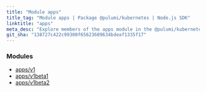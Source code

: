 ```yaml
---
title: "Module apps"
title_tag: "Module apps | Package @pulumi/kubernetes | Node.js SDK"
linktitle: "apps"
meta_desc: "Explore members of the apps module in the @pulumi/kubernetes package."
git_sha: "138727c422c99300f65623609634bdeaf1335f17"
---
```


<!-- WARNING: this page was generated by a tool. Do not edit it by hand. -->
<!-- To change it, please see https://github.com/pulumi/docs/tree/master/tools/tscdocgen. -->


<h3>Modules</h3>
<ul class="api">
    <li><a href="v1/"><span class="symbol module"></span>apps/v1</a></li>
    <li><a href="v1beta1/"><span class="symbol module"></span>apps/v1beta1</a></li>
    <li><a href="v1beta2/"><span class="symbol module"></span>apps/v1beta2</a></li>
</ul>








